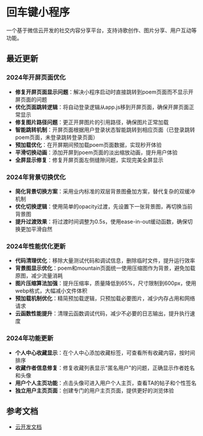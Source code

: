 # 回车键小程序

一个基于微信云开发的社交内容分享平台，支持诗歌创作、图片分享、用户互动等功能。

## 最近更新

### 2024年开屏页面优化
- **修复开屏页面显示问题**：解决小程序启动时直接跳转到poem页面而不显示开屏页面的问题
- **优化页面跳转逻辑**：将自动登录逻辑从app.js移到开屏页面，确保开屏页面正常显示
- **修复图片路径问题**：更正开屏图片的引用路径，确保图片正常加载
- **智能跳转机制**：开屏页面根据用户登录状态智能跳转到相应页面（已登录跳转poem页面，未登录跳转登录页面）
- **预加载优化**：在开屏期间预加载poem页面数据，实现秒开体验
- **平滑切换动画**：添加开屏到poem页面的淡出缩放动画，提升用户体验
- **全屏显示修复**：修复开屏页面左侧缝隙问题，实现完美全屏显示

### 2024年背景切换优化
- **简化背景切换方案**：采用业内标准的双层背景图叠加方案，替代复杂的双缓冲机制
- **优化切换逻辑**：使用简单的opacity过渡，先设置下一张背景图，再切换当前背景图
- **提升过渡效果**：将过渡时间调整为0.5s，使用ease-in-out缓动函数，确保切换更加平滑自然

### 2024年性能优化更新
- **代码清理优化**：移除大量测试代码和调试信息，删除临时文件，提升运行效率
- **背景图显示优化**：poem和mountain页面统一使用压缩图作为背景，避免加载原图，减少流量消耗
- **图片压缩算法加强**：提升压缩率，质量降低到65%，尺寸限制到600px，使用webp格式，大幅减小文件体积
- **预加载机制优化**：精简预加载逻辑，只预加载必要图片，减少内存占用和网络请求
- **云函数性能提升**：清理云函数调试代码，减少不必要的日志输出，提升执行速度

### 2024年功能更新
- **个人中心收藏显示**：在个人中心添加收藏标签，可查看所有收藏内容，按时间排序
- **收藏作者信息修复**：修复收藏列表显示"匿名用户"的问题，正确显示作者姓名和头像
- **用户个人主页功能**：点击头像可进入用户个人主页，查看TA的帖子和个性签名
- **独立用户主页页面**：创建专门的用户主页页面，提供更好的浏览体验

## 参考文档

- [云开发文档](https://developers.weixin.qq.com/miniprogram/dev/wxcloud/basis/getting-started.html)

